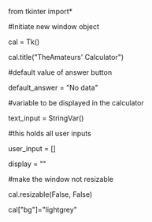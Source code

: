 
from tkinter import*

#Initiate new window object

cal = Tk()

cal.title("TheAmateurs' Calculator")

#default value of answer button

default_answer = "No data"

#variable to be displayed in the calculator

text_input = StringVar()

#this holds all user inputs

user_input = []

display = ""

#make the window not resizable

cal.resizable(False, False)

cal["bg"]="lightgrey"
